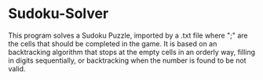 # Sudoku-Solver

This program solves a Sudoku Puzzle, imported by a .txt file where ";" are the cells that should be completed in the game. It is based on an backtracking algorithm that stops at the empty cells in an orderly way, filling in digits sequentially, or backtracking when the number is found to be not valid.
